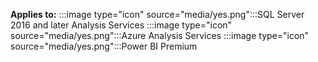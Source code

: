 **Applies to:** :::image type="icon" source="media/yes.png":::SQL Server 2016 and later Analysis Services :::image type="icon" source="media/yes.png":::Azure Analysis Services :::image type="icon" source="media/yes.png":::Power BI Premium